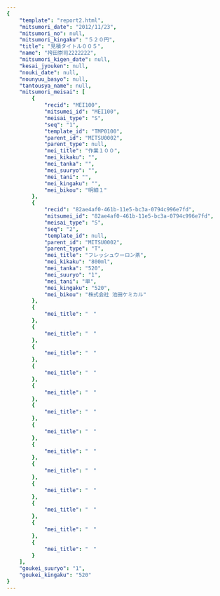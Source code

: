 ```yaml
---
{
    "template": "report2.html",
    "mitsumori_date": "2012/11/23",
    "mitsumori_no": null,
    "mitsumori_kingaku": "５２０円",
    "title": "見積タイトル００５",
    "name": "袴田崇司2222222",
    "mitsumori_kigen_date": null,
    "kesai_jyouken": null,
    "nouki_date": null,
    "nounyuu_basyo": null,
    "tantousya_name": null,
    "mitsumori_meisai": [
        {
            "recid": "MEI100",
            "mitsumei_id": "MEI100",
            "meisai_type": "S",
            "seq": "1",
            "template_id": "TMP0100",
            "parent_id": "MITSU0002",
            "parent_type": null,
            "mei_title": "作業１００",
            "mei_kikaku": "",
            "mei_tanka": "",
            "mei_suuryo": "",
            "mei_tani": "",
            "mei_kingaku": "",
            "mei_bikou": "明細１"
        },
        {
            "recid": "82ae4af0-461b-11e5-bc3a-0794c996e7fd",
            "mitsumei_id": "82ae4af0-461b-11e5-bc3a-0794c996e7fd",
            "meisai_type": "S",
            "seq": "2",
            "template_id": null,
            "parent_id": "MITSU0002",
            "parent_type": "T",
            "mei_title": "フレッシュウーロン茶",
            "mei_kikaku": "800ml",
            "mei_tanka": "520",
            "mei_suuryo": "1",
            "mei_tani": "単",
            "mei_kingaku": "520",
            "mei_bikou": "株式会社 池田ケミカル"
        },
        {
            "mei_title": "　"
        },
        {
            "mei_title": "　"
        },
        {
            "mei_title": "　"
        },
        {
            "mei_title": "　"
        },
        {
            "mei_title": "　"
        },
        {
            "mei_title": "　"
        },
        {
            "mei_title": "　"
        },
        {
            "mei_title": "　"
        },
        {
            "mei_title": "　"
        },
        {
            "mei_title": "　"
        },
        {
            "mei_title": "　"
        },
        {
            "mei_title": "　"
        },
        {
            "mei_title": "　"
        }
    ],
    "goukei_suuryo": "1",
    "goukei_kingaku": "520"
}
---
```

